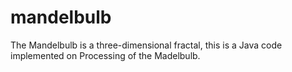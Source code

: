# mandelbulb
The Mandelbulb is a three-dimensional fractal, this is a Java code implemented on Processing of the Madelbulb. 
